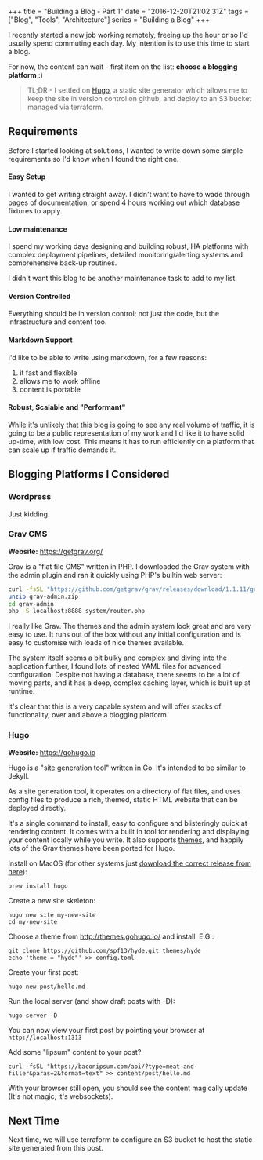 +++
title = "Building a Blog - Part 1"
date = "2016-12-20T21:02:31Z"
tags = ["Blog", "Tools", "Architecture"]
series = "Building a Blog"
+++

I recently started a new job working remotely, freeing up the hour or so I'd usually 
spend commuting each day. My intention is to use this time to start a blog.

For now, the content can wait - first item on the list: **choose a blogging platform** :)

> TL;DR - I settled on [Hugo](https://gohugo.io), a static site generator which 
allows me to keep the site in version control on github, and deploy to an S3 bucket
managed via terraform.

## Requirements

Before I started looking at solutions, I wanted to write down some simple requirements 
so I'd know when I found the right one.

#### Easy Setup

I wanted to get writing straight away. I didn't want to have to wade through pages of documentation,
or spend 4 hours working out which database fixtures to apply.

#### Low maintenance

I spend my working days designing and building robust, HA platforms with complex deployment
pipelines, detailed monitoring/alerting systems and comprehensive back-up routines. 

I didn't want this blog to be another maintenance task to add to my list.

#### Version Controlled

Everything should be in version control; not just the code, but the infrastructure and content too. 

#### Markdown Support

I'd like to be able to write using markdown, for a few reasons:

1. it fast and flexible
1. allows me to work offline
1. content is portable

#### Robust, Scalable and "Performant"

While it's unlikely that this blog is going to see any real volume of traffic, it is going to be
a public representation of my work and I'd like it to have solid up-time, with low cost. 
This means it has to run efficiently on a platform that can scale up if traffic demands it.


## Blogging Platforms I Considered

### Wordpress

Just kidding.

### Grav CMS 

**Website:** https://getgrav.org/

Grav is a "flat file CMS" written in PHP. I downloaded the Grav system with the admin plugin
and ran it quickly using PHP's builtin web server:

~~~bash
curl -fsSL "https://github.com/getgrav/grav/releases/download/1.1.11/grav-admin.zip" > grav-admin.zip
unzip grav-admin.zip
cd grav-admin
php -S localhost:8888 system/router.php
~~~

I really like Grav. The themes and the admin system look great and are very easy to use.
It runs out of the box without any initial configuration and is easy to customise with 
loads of nice themes available.

The system itself seems a bit bulky and complex and diving into the application further,
I found lots of nested YAML files for advanced configuration. Despite not having a database, 
there seems to be a lot of moving parts, and it has a deep, complex caching layer, which is built up 
at runtime.

It's clear that this is a very capable system and will offer stacks of functionality, over and 
above a blogging platform.

### Hugo

**Website:** https://gohugo.io

Hugo is a "site generation tool" written in Go. It's intended to be similar to Jekyll.

As a site generation tool, it operates on a directory of flat files, and uses config
files to produce a rich, themed, static HTML website that can be deployed directly.

It's a single command to install, easy to configure and blisteringly 
quick at rendering content. It comes with a built in tool for rendering and displaying 
your content locally while you write. It also supports [themes](http://themes.gohugo.io/), 
and happily lots of the Grav themes have been ported for Hugo.

Install on MacOS (for other systems just [download the correct release from here](https://github.com/spf13/hugo/releases)):

    brew install hugo
    
Create a new site skeleton:

    hugo new site my-new-site
    cd my-new-site

Choose a theme from http://themes.gohugo.io/ and install. E.G.:

    git clone https://github.com/spf13/hyde.git themes/hyde
    echo 'theme = "hyde"' >> config.toml

Create your first post:

    hugo new post/hello.md

Run the local server (and show draft posts with -D):

    hugo server -D
    
You can now view your first post by pointing your browser at `http://localhost:1313`

Add some "lipsum" content to your post?

    curl -fsSL "https://baconipsum.com/api/?type=meat-and-filler&paras=2&format=text" >> content/post/hello.md

With your browser still open, you should see the content magically update
(It's not magic, it's websockets).


## Next Time

Next time, we will use terraform to configure an S3 bucket to host the static site
generated from this post.

